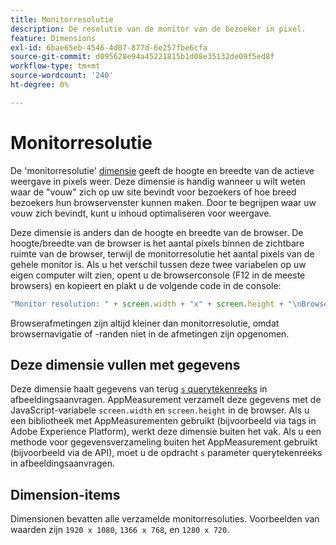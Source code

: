 ```yaml
---
title: Monitorresolutie
description: De resolutie van de monitor van de bezoeker in pixel.
feature: Dimensions
exl-id: 6bae65eb-4546-4d07-877d-6e257fbe6cfa
source-git-commit: d095628e94a45221815b1d08e35132de09f5ed8f
workflow-type: tm+mt
source-wordcount: '240'
ht-degree: 0%

---
```


# Monitorresolutie

De &#39;monitorresolutie&#39; [dimensie](overview.md) geeft de hoogte en breedte van de actieve weergave in pixels weer. Deze dimensie is handig wanneer u wilt weten waar de &quot;vouw&quot; zich op uw site bevindt voor bezoekers of hoe breed bezoekers hun browservenster kunnen maken. Door te begrijpen waar uw vouw zich bevindt, kunt u inhoud optimaliseren voor weergave.

Deze dimensie is anders dan de hoogte en breedte van de browser. De hoogte/breedte van de browser is het aantal pixels binnen de zichtbare ruimte van de browser, terwijl de monitorresolutie het aantal pixels van de gehele monitor is. Als u het verschil tussen deze twee variabelen op uw eigen computer wilt zien, opent u de browserconsole (F12 in de meeste browsers) en kopieert en plakt u de volgende code in de console:

```js
"Monitor resolution: " + screen.width + "x" + screen.height + "\nBrowser resolution: " + window.innerWidth + "x" + window.innerHeight;
```

Browserafmetingen zijn altijd kleiner dan monitorresolutie, omdat browsernavigatie of -randen niet in de afmetingen zijn opgenomen.

## Deze dimensie vullen met gegevens

Deze dimensie haalt gegevens van terug [`s` querytekenreeks](/help/implement/validate/query-parameters.md) in afbeeldingsaanvragen. AppMeasurement verzamelt deze gegevens met de JavaScript-variabele `screen.width` en `screen.height` in de browser. Als u een bibliotheek met AppMeasurementen gebruikt (bijvoorbeeld via tags in Adobe Experience Platform), werkt deze dimensie buiten het vak. Als u een methode voor gegevensverzameling buiten het AppMeasurement gebruikt (bijvoorbeeld via de API), moet u de opdracht `s` parameter querytekenreeks in afbeeldingsaanvragen.

## Dimension-items

Dimensionen bevatten alle verzamelde monitorresoluties. Voorbeelden van waarden zijn `1920 x 1080`, `1366 x 768`, en `1280 x 720`.
